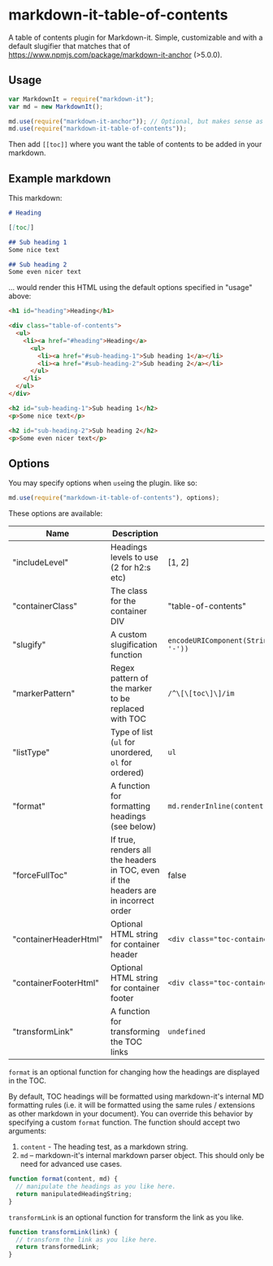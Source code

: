 # markdown-it-table-of-contents
A table of contents plugin for Markdown-it. Simple, customizable and with a default slugifier that matches that of https://www.npmjs.com/package/markdown-it-anchor (>5.0.0).

## Usage

``` javascript
var MarkdownIt = require("markdown-it");
var md = new MarkdownIt();

md.use(require("markdown-it-anchor")); // Optional, but makes sense as you really want to link to something
md.use(require("markdown-it-table-of-contents"));
```

Then add `[[toc]]` where you want the table of contents to be added in your markdown.

## Example markdown

This markdown:
``` markdown
# Heading

[[toc]]

## Sub heading 1
Some nice text

## Sub heading 2
Some even nicer text
```

... would render this HTML using the default options specified in "usage" above:
``` html
<h1 id="heading">Heading</h1>

<div class="table-of-contents">
  <ul>
    <li><a href="#heading">Heading</a>
      <ul>
        <li><a href="#sub-heading-1">Sub heading 1</a></li>
        <li><a href="#sub-heading-2">Sub heading 2</a></li>
      </ul>
    </li>
  </ul>
</div>

<h2 id="sub-heading-1">Sub heading 1</h2>
<p>Some nice text</p>

<h2 id="sub-heading-2">Sub heading 2</h2>
<p>Some even nicer text</p>
```

## Options

You may specify options when `use`ing the plugin. like so:
``` javascript
md.use(require("markdown-it-table-of-contents"), options);
```

These options are available:

Name                   | Description                                                                         | Default
-----------------------|-------------------------------------------------------------------------------------|------------------------------------
"includeLevel"         | Headings levels to use (2 for h2:s etc)                                             | [1, 2]
"containerClass"       | The class for the container DIV                                                     | "table-of-contents"
"slugify"              | A custom slugification function                                                     | `encodeURIComponent(String(s).trim().toLowerCase().replace(/\s+/g, '-'))`
"markerPattern"        | Regex pattern of the marker to be replaced with TOC                                 | `/^\[\[toc\]\]/im`
"listType"             | Type of list (`ul` for unordered, `ol` for ordered)                                 | `ul`
"format"               | A function for formatting headings (see below)                                      | `md.renderInline(content)`
"forceFullToc"         | If true, renders all the headers in TOC, even if the headers are in incorrect order | false
"containerHeaderHtml"  | Optional HTML string for container header                                           | `<div class="toc-container-header">Contents</div>`
"containerFooterHtml"  | Optional HTML string for container footer                                           | `<div class="toc-container-footer">Footer</div>`
"transformLink"        | A function for transforming the TOC links                                           | `undefined`

`format` is an optional function for changing how the headings are displayed in the TOC.

By default, TOC headings will be formatted using markdown-it's internal MD formatting rules (i.e. it will be formatted using the same rules / extensions as other markdown in your document). You can override this behavior by specifying a custom `format` function. The function should accept two arguments:

1. `content` - The heading test, as a markdown string.
2. `md` – markdown-it's internal markdown parser object. This should only be need for advanced use cases.

```js
function format(content, md) {
  // manipulate the headings as you like here.
  return manipulatedHeadingString;
}
```

`transformLink` is an optional function for transform the link as you like.
```js
function transformLink(link) {
  // transform the link as you like here.
  return transformedLink;
}
```
